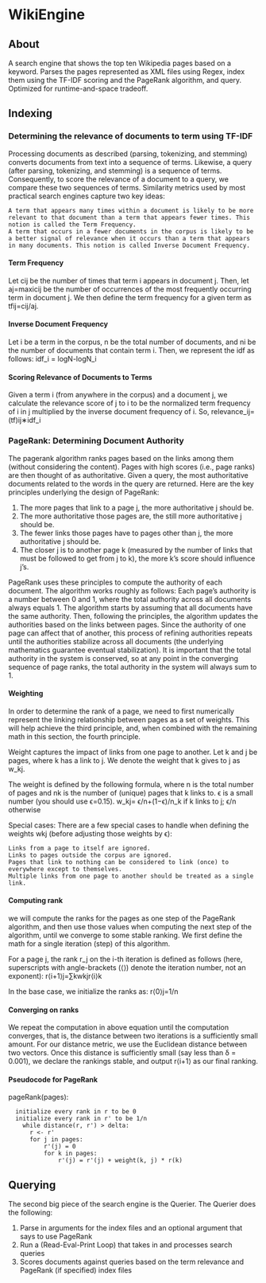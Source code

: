 # WikiEngine

## About
A search engine that shows the top ten Wikipedia pages based on a keyword. 
Parses the pages represented as XML files using Regex, index them using the TF-IDF scoring and the PageRank algorithm, and query. 
Optimized for runtime-and-space tradeoff. 


## Indexing

### Determining the relevance of documents to term using TF-IDF 
Processing documents as described (parsing, tokenizing, and stemming) converts documents from text into a sequence of terms. Likewise, a query (after parsing, tokenizing, and stemming) is a sequence of terms. Consequently, to score the relevance of a document to a query, we compare these two sequences of terms. Similarity metrics used by most practical search engines capture two key ideas:

    A term that appears many times within a document is likely to be more relevant to that document than a term that appears fewer times. This notion is called the Term Frequency.
    A term that occurs in a fewer documents in the corpus is likely to be a better signal of relevance when it occurs than a term that appears in many documents. This notion is called Inverse Document Frequency.

#### Term Frequency 
Let cij be the number of times that term i appears in document j. Then, let aj=maxicij be the number of occurrences of the most frequently occurring term in document j. We then define the term frequency for a given term as tfij=cij/aj.

#### Inverse Document Frequency
Let i be a term in the corpus, n be the total number of documents, and ni be the number of documents that contain term i. 
Then, we represent the idf as follows: 
idf_i = logN-logN_i

#### Scoring Relevance of Documents to Terms
Given a term i (from anywhere in the corpus) and a document j, we calculate the relevance score of j to i to be the normalized term frequency of i in j multiplied by the inverse document frequency of i. So, 
relevance_ij=(tf)ij∗idf_i

### PageRank: Determining Document Authority
The pagerank algorithm ranks pages based on the links among them (without considering the content). Pages with high scores (i.e., page ranks) are then thought of as authoritative. Given a query, the most authoritative documents related to the words in the query are returned.
Here are the key principles underlying the design of PageRank:
1. The more pages that link to a page j, the more authoritative j should be.
2. The more authoritative those pages are, the still more authoritative j should be. 
3. The fewer links those pages have to pages other than j, the more authoritative j should be.
4. The closer j is to another page k (measured by the number of links that must be followed to get from j to k), the more k’s score should influence j’s.

PageRank uses these principles to compute the authority of each document. The algorithm works roughly as follows: Each page’s authority is a number between 0 and 1, where the total authority across all documents always equals 1. The algorithm starts by assuming that all documents have the same authority. Then, following the principles, the algorithm updates the authorities based on the links between pages. Since the authority of one page can affect that of another, this process of refining authorities repeats until the authorities stabilize across all documents (the underlying mathematics guarantee eventual stabilization). It is important that the total authority in the system is conserved, so at any point in the converging sequence of page ranks, the total authority in the system will always sum to 1.

#### Weighting
In order to determine the rank of a page, we need to first numerically represent the linking relationship between pages as a set of weights. This will help achieve the third principle, and, when combined with the remaining math in this section, the fourth principle.

Weight captures the impact of links from one page to another. Let k
and j be pages, where k has a link to j. We denote the weight that k gives to j as w_kj.

The weight is defined by the following formula, where n
is the total number of pages and nk is the number of (unique) pages that k links to. ϵ is a small number (you should use ϵ=0.15).
w_kj= ϵ/n+(1−ϵ)/n_k if k links to j; ϵ/n otherwise

Special cases: There are a few special cases to handle when defining the weights wkj (before adjusting those weights by ϵ):

    Links from a page to itself are ignored.
    Links to pages outside the corpus are ignored.
    Pages that link to nothing can be considered to link (once) to everywhere except to themselves.
    Multiple links from one page to another should be treated as a single link.

#### Computing rank 
we will compute the ranks for the pages as one step of the PageRank algorithm, and then use those values when computing the next step of the algorithm, until we converge to some stable ranking. We first define the math for a single iteration (step) of this algorithm.

For a page j, the rank r_j on the i-th iteration is defined as follows (here, superscripts with angle-brackets (⟨⟩) denote the iteration number, not an exponent):
r⟨i+1⟩j=∑kwkjr⟨i⟩k

In the base case, we initialize the ranks as:
r⟨0⟩j=1/n

#### Converging on ranks
We repeat the computation in above equation until the computation converges, that is, the distance between two iterations is a sufficiently small amount.
For our distance metric, we use the Euclidean distance between two vectors. 
Once this distance is sufficiently small (say less than δ = 0.001), we declare the rankings stable, and output r⟨i+1⟩ as our final ranking.

#### Pseudocode for PageRank
pageRank(pages):

      initialize every rank in r to be 0
      initialize every rank in r' to be 1/n
        while distance(r, r') > delta:
          r <- r'
          for j in pages:
              r'(j) = 0
              for k in pages:
                  r'(j) = r'(j) + weight(k, j) * r(k)

## Querying
The second big piece of the search engine is the Querier. The Querier does the following:
1. Parse in arguments for the index files and an optional argument that says to use PageRank
2. Run a (Read-Eval-Print Loop) that takes in and processes search queries
3. Scores documents against queries based on the term relevance and PageRank (if specified) index files
